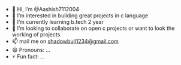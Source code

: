 - 👋 Hi, I’m @Aashish7112004
- 👀 I’m interested in building great projects in c language 
- 🌱 I’m currently learning b.tech 2 year
- 💞️ I’m looking to collaborate on open c projects or want to look the working of projects 
- 📫 mail me on shadowbull1234@gmail.com
- 😄 Pronouns: ...
- ⚡ Fun fact: ...

<!---
Aashish7112004/Aashish7112004 is a ✨ special ✨ repository because its `README.md` (this file) appears on your GitHub profile.
You can click the Preview link to take a look at your changes.
--->
